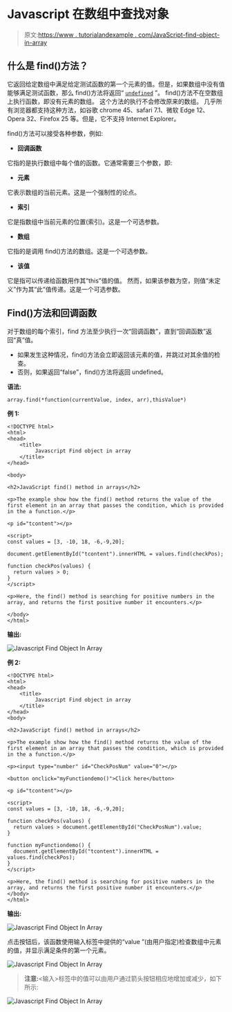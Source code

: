 # Javascript 在数组中查找对象

> 原文:[https://www . tutorialandexample . com/JavaScript-find-object-in-array](https://www.tutorialandexample.com/javascript-find-object-in-array)

## 什么是 find()方法？

它返回给定数组中满足给定测试函数的第一个元素的值。但是，如果数组中没有值能够满足测试函数，那么 find()方法将返回“ [`undefined`](https://developer.mozilla.org/en-US/docs/Web/JavaScript/Reference/Global_Objects/undefined) ”。
find()方法不在空数组上执行函数，即没有元素的数组。
这个方法的执行不会修改原来的数组。
几乎所有浏览器都支持这种方法，如谷歌 chrome 45、safari 7.1、微软 Edge 12、Opera 32、Firefox 25 等。但是，它不支持 Internet Explorer。

find()方法可以接受各种参数，例如:

*   **回调函数**

它指的是执行数组中每个值的函数。它通常需要三个参数，即:

*   **元素**

它表示数组的当前元素。这是一个强制性的论点。

*   **索引**

它是指数组中当前元素的位置(索引)。这是一个可选参数。

*   **数组**

它指的是调用 find()方法的数组。这是一个可选参数。

*   **该值**

它是指可以传递给函数用作其“this”值的值。
然而，如果该参数为空，则值“未定义”作为其“此”值传递。这是一个可选参数。

## Find()方法和回调函数

对于数组的每个索引，find 方法至少执行一次“回调函数”，直到“回调函数”返回“真”值。

*   如果发生这种情况，find()方法会立即返回该元素的值，并跳过对其余值的检查。
*   否则，如果返回“false”，find()方法将返回 undefined。

**语法:**

```
array.find(*function(currentValue, index, arr),thisValue*)
```

**例 1:**

```
<!DOCTYPE html>
<html>
<head>
    <title>
         Javascript Find object in array
    </title>
</head>

<body>

<h2>JavaScript find() method in arrays</h2>

<p>The example show how the find() method returns the value of the first element in an array that passes the condition, which is provided in the a function.</p>

<p id="tcontent"></p>

<script>
const values = [3, -10, 18, -6,-9,20];

document.getElementById("tcontent").innerHTML = values.find(checkPos);

function checkPos(values) {
  return values > 0;
}
</script>

<p>Here, the find() method is searching for positive numbers in the array, and returns the first positive number it encounters.</p>

</body>
</html> 
```

**输出:**

![Javascript Find Object In Array](../Images/10a1914708973390529f55b07e8bd3d9.png)

**例 2:**

```
<!DOCTYPE html>
<html>
<head>
    <title>
         Javascript Find object in array
    </title>
</head>
<body>

<h2>JavaScript find() method in arrays</h2>

<p>The example show how the find() method returns the value of the first element in an array that passes the condition, which is provided in the a function.</p>

<p><input type="number" id="CheckPosNum" value="0"></p>

<button onclick="myFunctiondemo()">Click here</button>

<p id="tcontent"></p>

<script>
const values = [3, -10, 18, -6,-9,20];

function checkPos(values) {
  return values > document.getElementById("CheckPosNum").value;
}

function myFunctiondemo() {
  document.getElementById("tcontent").innerHTML = values.find(checkPos);
}
</script>

<p>Here, the find() method is searching for positive numbers in the array, and returns the first positive number it encounters.</p>
</body>
</html> 
```

**输出:**

![Javascript Find Object In Array](../Images/63fc29a8c9fff611478ad47651540f47.png)

点击按钮后，该函数使用输入标签中提供的“value ”(由用户指定)检查数组中元素的值，并显示满足条件的第一个元素。

![Javascript Find Object In Array](../Images/a9f6c632a64507f1119a47b896adebf2.png)

> **注意:**<输入>标签中的值可以由用户通过箭头按钮相应地增加或减少，如下所示:

![Javascript Find Object In Array](../Images/ab11fff5ddbe753baf3e1f98ca445cb2.png)